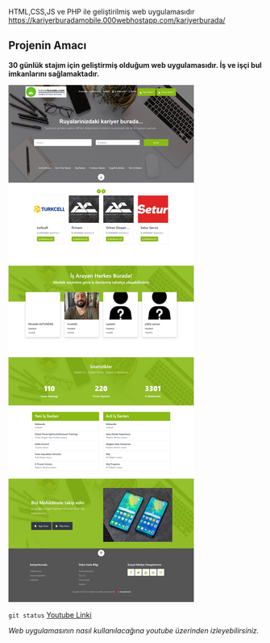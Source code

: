 HTML,CSS,JS ve PHP ile geliştirilmiş web uygulamasıdır
https://kariyerburadamobile.000webhostapp.com/kariyerburada/
## Projenin Amacı
**30 günlük stajım için geliştirmiş olduğum web uygulamasıdır. İş ve işçi bul imkanlarını sağlamaktadır.**

![Tasarim](image/resim1.png)

`git status`
[Youtube Linki](https://youtu.be/xNzF9p75Ng4)

*Web uygulamasının nasıl kullanılacağına youtube üzerinden izleyebilirsiniz.*
